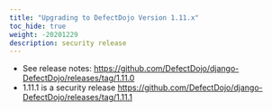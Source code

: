 ```yaml
---
title: "Upgrading to DefectDojo Version 1.11.x"
toc_hide: true
weight: -20201229
description: security release
---
```

- See release notes: https://github.com/DefectDojo/django-DefectDojo/releases/tag/1.11.0
- 1.11.1 is a security release https://github.com/DefectDojo/django-DefectDojo/releases/tag/1.11.1
